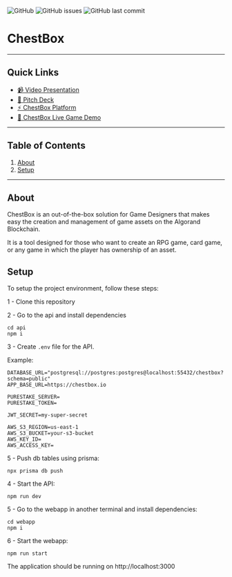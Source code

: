 ![GitHub](https://img.shields.io/github/license/strandgeek/chestbox) ![GitHub issues](https://img.shields.io/github/issues/strandgeek/chestbox) ![GitHub last commit](https://img.shields.io/github/last-commit/strandgeek/chestbox)

# ChestBox

--------

## Quick Links
- [📹 Video Presentation](https://www.youtube.com/watch?v=OmNInFomYCE)
- [📕 Pitch Deck](https://drive.google.com/file/d/1vr0QT6FYsGOv1YaIOY6d-YWmxAO3dneU/view?usp=sharing)
- [⚡️ ChestBox Platform](https://chestbox.io/)
- [👾 ChestBox Live Game Demo](https://demo.chestbox.io/)

--------

## Table of Contents
1. [About](#about)
2. [Setup](#setup)


--------

## About

ChestBox is an out-of-the-box solution for Game Designers that makes easy the creation and management of game assets on the Algorand Blockchain.

It is a tool designed for those who want to create an RPG game, card game, or any game in which the player has ownership of an asset.


## Setup

To setup the project environment, follow these steps:

1 - Clone this repository

2 - Go to the api and install dependencies

```
cd api
npm i
```

3 - Create `.env` file for the API.

Example:

```
DATABASE_URL="postgresql://postgres:postgres@localhost:55432/chestbox?schema=public"
APP_BASE_URL=https://chestbox.io

PURESTAKE_SERVER=
PURESTAKE_TOKEN=

JWT_SECRET=my-super-secret

AWS_S3_REGION=us-east-1
AWS_S3_BUCKET=your-s3-bucket
AWS_KEY_ID=
AWS_ACCESS_KEY=
```

5 - Push db tables using prisma:

```
npx prisma db push
```

4 - Start the API:

```
npm run dev
```

5 - Go to the webapp in another terminal and install dependencies:

```
cd webapp
npm i
```


6 - Start the webapp:

```
npm run start
```

The application should be running on http://localhost:3000
